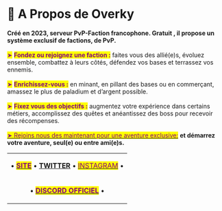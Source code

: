 # 👋 A Propos de Overky

**Créé en 2023,  serveur PvP-Faction francophone. Gratuit , il propose un système exclusif de factions, de PvP.** \
\
<mark style="color:purple;">➤</mark> <mark style="color:purple;"></mark><mark style="color:purple;">**Fondez ou rejoignez une faction :**</mark> faites vous des allié(e)s, évoluez ensemble, combattez à leurs côtés, défendez vos bases et terrassez vos ennemis. \
\
<mark style="color:purple;">➤</mark> <mark style="color:purple;"></mark><mark style="color:purple;">**Enrichissez-vous :**</mark> en minant, en pillant des bases ou en commerçant, amassez le plus de paladium et d’argent possible. \
\
<mark style="color:purple;">➤</mark> <mark style="color:purple;"></mark><mark style="color:purple;">**Fixez vous des objectifs :**</mark> augmentez votre expérience dans certains métiers, accomplissez des quêtes et anéantissez des boss pour recevoir des récompenses. \
\
[<mark style="color:purple;">➤ Rejoins nous des maintenant pour une aventure exclusive:</mark>](https://overky.fun) <mark style="color:purple;"></mark>  **et démarrez votre aventure, seul(e) ou entre ami(e)s.** &#x20;

|                                                                                                                                                                                                                                                                                                                                                                                                                                                                      |
| :------------------------------------------------------------------------------------------------------------------------------------------------------------------------------------------------------------------------------------------------------------------------------------------------------------------------------------------------------------------------------------------------------------------------------------------------------------------: |
| <p>• <a href="https://overky.fun"><mark style="color:purple;"><strong>SITE</strong></mark></a>  <mark style="color:orange;"></mark>  • <mark style="color:orange;"></mark> <a href="https://twitter.com/Overkymc"><strong>TWITTER</strong></a> <mark style="color:purple;"></mark> • <a href="https://www.instagram.com/overkymc/"><mark style="color:purple;">INSTAGRAM</mark></a> <mark style="color:purple;"></mark> •<br><mark style="color:orange;"></mark></p> |
|                                                                                                     <p>• <a href="https://discord.gg/zS3AVVPvSW"><mark style="color:purple;"><strong>DISCORD OFFICIEL</strong></mark></a> <mark style="color:orange;"></mark> • <mark style="color:orange;"></mark> <br><mark style="color:orange;"><strong></strong></mark></p>                                                                                                     |

